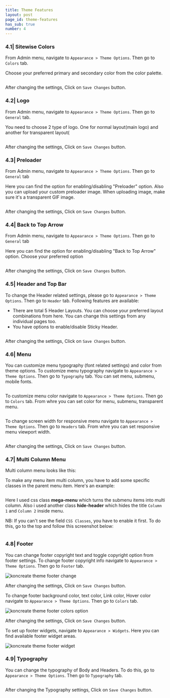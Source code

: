 ```yaml
---
title: Theme Features
layout: post
page_id: theme-features
has_sub: true
number: 4
---
```


### 4.1| Sitewise Colors

From Admin menu, navigate to `Appearance > Theme Options`. Then go to `Colors` tab.


Choose your preferred primary and secondary color from the color palette.

<img alt="" src="{{ 'assets/images/4/4.1.png' | relative_url }}">

After changing the settings, Click on `Save Changes` button.

### 4.2| Logo

From Admin menu, navigate to `Appearance > Theme Options`. Then go to `General` tab.

You need to  choose   2 type of logo. One for normal layout(main logo) and another for transparent layout(

<img alt="" src="{{ 'assets/images/4/4.2.png' | relative_url }}">

After changing the settings, Click on `Save Changes` button.

### 4.3| Preloader

From Admin menu, navigate to `Appearance > Theme Options`. Then go to `General` tab

Here you can find the option for enabling/disabling "Preloader" option. Also you can upload your custom preloader image. When uploading image, make sure it's a transparent GIF image.

<img alt="" src="{{ 'assets/images/4/4.3.png' | relative_url }}">

After changing the settings, Click on `Save Changes` button.

### 4.4| Back to Top Arrow

From Admin menu, navigate to `Appearance > Theme Options`. Then go to `General` tab

Here you can find the option for enabling/disabling "Back to Top Arrow" option. Choose your preferred option

<img alt="" src="{{ 'assets/images/4/4.4.png' | relative_url }}">

After changing the settings, Click on `Save Changes` button.

### 4.5| Header and Top Bar

To change the Header related settings, please go to `Appearance > Theme Options`. Then go to `Header` tab. Following features are available:

* There are total 5 Header Layouts. You can choose your preferred layout combinations from here. You can change this settings from any individual pages too.
* You have options to enable/disable Sticky Header.

<img alt="" src="{{ 'assets/images/4/4.5.png' | relative_url }}">

After changing the settings, Click on `Save Changes` button.

### 4.6| Menu

You can customize menu typography (font related settings) and color from theme options.
To customize menu typography navigate to `Appearance > Theme Options`. Then go to `Typography` tab.
You can set menu, submenu, mobile fonts.

<img alt="" src="{{ 'assets/images/4/4.6.png' | relative_url }}">

To customize menu color navigate to `Appearance > Theme Options`. Then go to `Colors` tab. From whre you can set color for menu, submenu, transparent menu.

<img alt="" src="{{ 'assets/images/4/4.6.2.png' | relative_url }}">

To change screen width for responsive menu navigate to `Appearance > Theme Options`. Then go to `Headers` tab. From whre you can set responsive menu viewport width.

<img alt="" src="{{ 'assets/images/4/4.6.3.png' | relative_url }}">

After changing the settings, Click on `Save Changes` button.

### 4.7| Multi Column Menu

Multi column menu looks like this:

To make any menu item multi column, you have to add some specific classes in the parent menu item. Here's an example:

<img alt="" src="{{ 'assets/images/4/4.7.png' | relative_url }}">

Here I used css class **mega-menu** which turns the submenu items into multi column. Also i used another class **hide-header** which hides the title `Column 1` and `Column 2` inside menu.

NB: If you can't see the field `CSS Classes`, you have to enable it first. To do this, go to the top and follow this screenshot below:

<img alt="" src="{{ 'assets/images/4/4.7.2.jpg' | relative_url }}">

### 4.8| Footer
You can change footer copyright text and toggle copyright option from footer settings. To change footer copyright info
navigate to `Appearance > Theme Options`. Then go to `Footer` tab.

<img alt="koncreate theme footer change" src="{{ 'assets/images/4/4.8.1.png' | relative_url }}">

After changing the settings, Click on `Save Changes` button.

To change footer background color, text color, Link color, Hover color navigate to `Appearance > Theme Options`. Then go to `Colors` tab.

<img alt="koncreate theme footer colors option" src="{{ 'assets/images/4/4.8.2.png' | relative_url }}">

After changing the settings, Click on `Save Changes` button.

To set up footer widgets, navigate to `Appearance > Widgets`. Here you can find available footer widget areas.

<img alt="koncreate theme footer widget" src="{{ 'assets/images/4/4.8.3.png' | relative_url }}">

### 4.9| Typography

You can change the typography of Body and Headers. To do this, go to `Appearance > Theme Options`. Then go to `Typography` tab.

<img alt="" src="{{ 'assets/images/4/4.9.png' | relative_url }}">

After changing the Typography settings, Click on `Save Changes` button.

